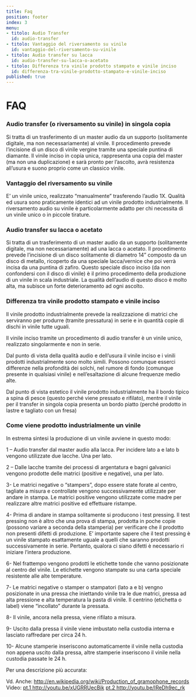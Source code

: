 ```yaml
---
title: Faq
position: footer
index: 3
menu:
- titolo: Audio Transfer
  id: audio-transfer
- titolo: Vantaggio del riversamento su vinile
  id: vantaggio-del-riversamento-su-vinile
- titolo: Audio transfer su lacca
  id: audio-transfer-su-lacca-o-acetato 
- titolo: Differenza tra vinile prodotto stampato e vinile inciso
  id: differenza-tra-vinile-prodotto-stampato-e-vinile-inciso
published: true
---
```


# FAQ

### Audio transfer (o riversamento su vinile) in singola copia
Si tratta di un trasferimento di un master audio da un supporto (solitamente digitale, ma non necessariamente) al vinile. Il procedimento prevede l’incisione di un disco di vinile vergine tramite una speciale puntina di diamante. Il vinile inciso in copia unica, rappresenta una copia del master (ma non una duplicazione) e sarà pronto per l’ascolto, avrà resistenza all’usura e suono proprio come un classico vinile.

### Vantaggio del riversamento su vinile
E’ un vinile unico, realizzato “manualmente” trasferendo l’audio 1X. Qualità ed usura sono praticamente identici ad un vinile prodotto industrialmente. Il riversamento audio su vinile è particolarmente adatto per chi necessita di un vinile unico o in piccole tirature.

### Audio transfer su lacca o acetato  
Si tratta di un trasferimento di un master audio da un supporto (solitamente digitale, ma non necessariamente) ad una lacca o acetato. Il procedimento prevede l’incisione di un disco solitamente di diametro 14” composto da un disco di metallo, ricoperto da una speciale lacca/vernice che poi verrà incisa da una puntina di zafiro. Questo speciale disco inciso (da non confondersi con il disco di vinile) è il primo procedimento della produzione di un vinile in scala industriale. La qualità dell’audio di questo disco è molto alta, ma subisce un forte deterioramento ad ogni ascolto.

### Differenza tra vinile prodotto stampato e vinile inciso 
Il vinile prodotto industrialmente prevede la realizzazione di matrici che serviranno per produrre (tramite pressatura) in serie e in quantità copie di dischi in vinile tutte uguali.

Il vinile inciso tramite un procedimento di audio transfer è un vinile unico, realizzato singolarmente e non in serie.

Dal punto di vista della qualità audio e dell’usura il vinile inciso e i vinili prodotti industrialmente sono molto simili. Possono comunque esserci differenze nella profondità dei solchi, nel rumore di fondo (comunque presente in qualsiasi vinile) e nell’esaltazione di alcune frequenze medio alte.

Dal punto di vista  estetico il vinile prodotto industrialmente ha il bordo tipico a spina di pesce (questo perché viene pressato e rifilato), mentre il vinile per il transfer in singola copia presenta un bordo piatto (perché prodotto in lastre e tagliato con un fresa)

### Come viene prodotto industrialmente un vinile
In estrema sintesi la produzione di un vinile avviene in questo modo:

1 – Audio transfer dal master audio alla lacca. Per incidere lato a e lato b vengono utilizzate due lacche. Una per lato.

2 – Dalle lacche tramite dei processi di argentatura e bagni galvanici vengono prodotte delle matrici (positive e negative), una per lato.

3- Le matrici negative o “stampers”, dopo essere state forate al centro, tagliate a misura e controllate vengono successivamente utilizzate per andare in stampa. Le matrici positive vengono utilizzate come madre per realizzare altre matrici positive ed effettuare ristampe.

4- Prima di andare in stampa solitamente si producono i test pressing. Il test pressing non è altro che una prova di stampa, prodotta in poche copie (possono variare a seconda della stamperia) per verificare che il prodotto non presenti difetti di produzione. E’ importante sapere che il test pressing è un vinile stampato esattamente uguale a quelli che saranno prodotti successivamente in serie. Pertanto, qualora ci siano difetti è necessario ri iniziare l’intera produzione.

6- Nel frattempo vengono prodotti le etichette tonde che vanno posizionate al centro del vinile. Le etichette vengono stampate su una carta speciale resistente alle alte temperature.

7- Le matrici negative o stamper o stampatori (lato a e b) vengno posizionate in una pressa che iniettando vinile tra le due matrici, pressa ad alta pressione e alta temperatura la pasta di vinile. Il centrino (etichetta o label) viene “incollato” durante la pressata.

8- Il vinile, ancora nella pressa, viene rifilato a misura.

9- Uscito dalla pressa il vinile viene imbustato nella custodia interna e lasciato raffredare per circa 24 h.

10- Alcune stamperie inseriscono automaticamente il vinile nella custodia non appena uscito dalla pressa, altre stamperie inseriscono il vinile nella custodia passate le 24 h.

Per una descrizione più accurata:

Vd. Anche: <a target="blank" href="http://en.wikipedia.org/wiki/Production_of_gramophone_records">http://en.wikipedia.org/wiki/Production_of_gramophone_records</a>
Video: <a target="blank" href="http://youtu.be/xUGRRUecBik"> pt.1 http://youtu.be/xUGRRUecBik</a>
<a target="blank" href="http://youtu.be/IReDh9ec_rk">pt.2 http://youtu.be/IReDh9ec_rk</a>



